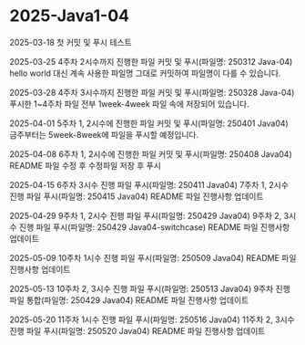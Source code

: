 # 2025-Java1-04



2025-03-18
첫 커밋 및 푸시 테스트


2025-03-25
4주차 2시수까지 진행한 파일 커밋 및 푸시(파일명: 250312 Java-04)
hello world 대신 계속 사용한 파일명 그대로 커밋하여 파일명이 다를 수 있습니다.


2025-03-28
4주차 3시수까지 진행한 파일 커밋 및 푸시(파일명: 250328 Java-04)
푸시한 1~4주차 파일 전부 1week-4week 파일 속에 저장되어 있습니다.


2025-04-01
5주차 1, 2시수에 진행한 파일 커밋 및 푸시(파일명: 250401 Java04)
금주부터는 5week-8week에 파일을 푸시할 예정입니다.

2025-04-08
6주차 1, 2시수에 진행한 파일 커밋 및 푸시(파일명: 250408 Java04)
README 파일 수정 후 수정파일 저장 후 푸시

2025-04-15
6주차 3시수 진행 파일 푸시(파일명: 250411 Java04)
7주차 1, 2시수 진행 파일 푸시(파일명: 250415 Java04)
README 파일 진행사항 업데이트

2025-04-29
9주차 1, 2시수 진행 파일 푸시(파일명: 250429 Java04)
9주차 2, 3시수 진행 파일 푸시(파일명: 250429 Java04-switchcase)
README 파일 진행사항 업데이트

2025-05-09
10주차 1시수 진행 파일 푸시(파일명: 250509 Java04)
README 파일 진행사항 업데이트

2025-05-13
10주차 2, 3시수 진행 파일 푸시(파일명: 250513 Java04)
9주차 진행 파일 통합(파일명: 250429 Java04)
README 파일 진행사항 업데이트

2025-05-20
11주차 1시수 진행 파일 푸시(파일명: 250516 Java04)
11주차 2, 3시수 진행 파일 푸시(파일명: 250520 Java04)
README 파일 진행사항 업데이트